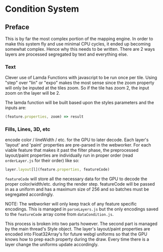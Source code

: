 # Condition System

## Preface

This is by far the most complex portion of the mapping engine. In order to make
this system fly and use minimal CPU cycles, it ended up becoming somewhat complex.
Hence why this needs to be written. There are 2 ways layers are processed segregated
by text and everything else.

### Text

Clever use of Lamda Functions with javascript to be run once per tile. Using "step"
over "lin" or "expo" makes the most sense since the zoom property will only be
inputed at the tiles zoom. So if the tile has zoom 2, the input zoom on the layer
will be 2.

The lamda function will be built based upon the styles parameters and the inputs
are:

```js
(feature.properties, zoom) => result
```

### Fills, Lines, 3D, etc

encode color / lineWidth / etc. for the GPU to later decode. Each layer's 'layout'
and 'paint' properties are pre-parsed in the webworker. For each viable feature
that makes it past the filter phase, the preprocessed layout/paint properties are
individually run in proper order (read `orderLayer.js` for their order) like so:

```js
layer.layout[l](feature.properties, featureCode)
```

`featureCode` will store all the necessary data for the GPU to decode the proper
color/width/etc. during the render step. featureCode will be passed in as a uniform
and has a maximum size of 256 and so batches must be segregated accordingly.

NOTE: The webworker will only keep track of any feature specific encodings. This
is managed in `parseLayers.js` but the only encodings saved to the `featureCode`
array come from `dataCondition.js`.

This process is broken into two parts however. The second part is managed by the main
thread's Style object. The layer's layout/paint properties are encoded into Float32Array's
for future webgl uniforms so that the GPU knows how to prep each property during the draw.
Every time there is a layer change the uniforms update accordingly.
